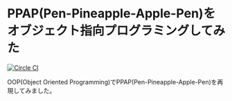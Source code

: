 PPAP(Pen-Pineapple-Apple-Pen)をオブジェクト指向プログラミングしてみた
===

[![Circle CI](https://circleci.com/gh/matsubo/oop_ppap.png?circle-token=7f07d86695915d7a1d34ca37491c3825b5eea2c4)](https://circleci.com/gh/matsubo/oop_ppap/tree/master)

OOP(Object Oriented Programming)でPPAP(Pen-Pineapple-Apple-Pen)を再現してみました。




